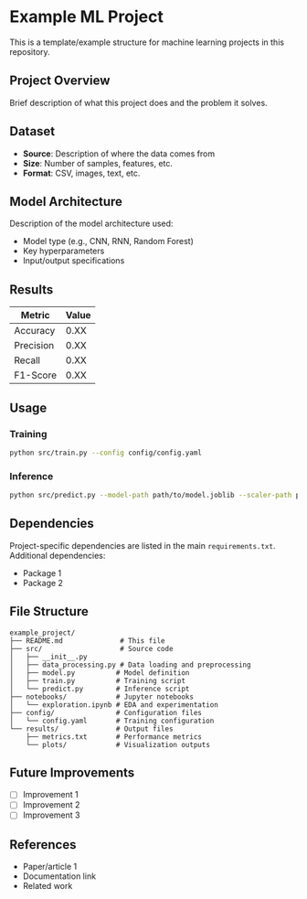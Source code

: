 # Example ML Project

This is a template/example structure for machine learning projects in this repository.

## Project Overview

Brief description of what this project does and the problem it solves.

## Dataset

- **Source**: Description of where the data comes from
- **Size**: Number of samples, features, etc.
- **Format**: CSV, images, text, etc.

## Model Architecture

Description of the model architecture used:
- Model type (e.g., CNN, RNN, Random Forest)
- Key hyperparameters
- Input/output specifications

## Results

| Metric | Value |
|--------|-------|
| Accuracy | 0.XX |
| Precision | 0.XX |
| Recall | 0.XX |
| F1-Score | 0.XX |

## Usage

### Training
```bash
python src/train.py --config config/config.yaml
```

### Inference
```bash
python src/predict.py --model-path path/to/model.joblib --scaler-path path/to/scaler.joblib --input data.csv
```

## Dependencies

Project-specific dependencies are listed in the main `requirements.txt`. Additional dependencies:
- Package 1
- Package 2

## File Structure

```
example_project/
├── README.md              # This file
├── src/                   # Source code
│   ├── __init__.py
│   ├── data_processing.py # Data loading and preprocessing
│   ├── model.py          # Model definition
│   ├── train.py          # Training script
│   └── predict.py        # Inference script
├── notebooks/            # Jupyter notebooks
│   └── exploration.ipynb # EDA and experimentation
├── config/               # Configuration files
│   └── config.yaml       # Training configuration
└── results/              # Output files
    ├── metrics.txt       # Performance metrics
    └── plots/            # Visualization outputs
```

## Future Improvements

- [ ] Improvement 1
- [ ] Improvement 2
- [ ] Improvement 3

## References

- Paper/article 1
- Documentation link
- Related work
